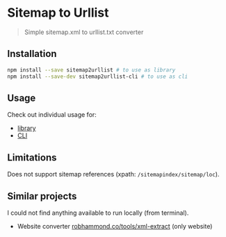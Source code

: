 # Sitemap to Urllist

> Simple sitemap.xml to urllist.txt converter

<!-- toc -->

<!-- tocstop -->

## Installation

```sh
npm install --save sitemap2urllist # to use as library
npm install --save-dev sitemap2urllist-cli # to use as cli
```

## Usage

Check out individual usage for:

- [library](./lib/README.md)
- [CLI](./cli/README.md)

## Limitations

Does not support sitemap references (xpath: `/sitemapindex/sitemap/loc`).

## Similar projects

I could not find anything available to run locally (from terminal).

- Website converter
  [robhammond.co/tools/xml-extract](https://robhammond.co/tools/xml-extract)
  (only website)
